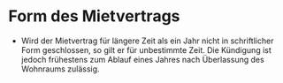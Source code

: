 # Form des Mietvertrags

- Wird der Mietvertrag für längere Zeit als ein Jahr nicht in schriftlicher Form geschlossen, so gilt er für unbestimmte Zeit. Die Kündigung ist jedoch frühestens zum Ablauf eines Jahres nach Überlassung des Wohnraums zulässig.

